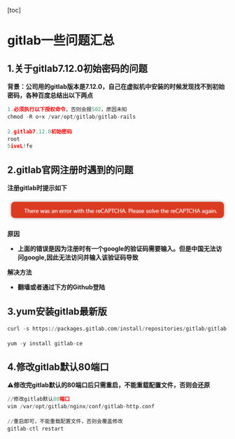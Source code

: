 [toc]



# gitlab一些问题汇总

## 1.关于gitlab7.12.0初始密码的问题

**背景：公司用的gitlab版本是7.12.0，自己在虚拟机中安装的时候发现找不到初始密码，各种百度总结出以下两点**

```python
1.必须执行以下授权命令，否则会报502，原因未知
chmod -R o+x /var/opt/gitlab/gitlab-rails

2.gitlab7.12.0初始密码
root
5iveL!fe
```



## 2.gitlab官网注册时遇到的问题

**注册gitlab时提示如下**

![iShot_2024-08-22_16.59.27](https://raw.githubusercontent.com/pptfz/picgo-images/master/img/iShot_2024-08-22_16.59.27.png)



**原因**

- **上面的错误是因为注册时有一个google的验证码需要输入。但是中国无法访问google,因此无法访问并输入该验证码导致**



**解决方法**

- **翻墙或者通过下方的Github登陆**



## 3.yum安装gitlab最新版

```python
curl -s https://packages.gitlab.com/install/repositories/gitlab/gitlab-ce/script.rpm.sh | sudo bash

yum -y install gitlab-ce
```



## 4.修改gitlab默认80端口

⚠️**修改完gitlab默认的80端口后只需重启，不能重载配置文件，否则会还原**

```python
//修改gitlab默认80端口
vim /var/opt/gitlab/nginx/conf/gitlab-http.conf     

//重启即可，不能重载配置文件，否则会覆盖修改
gitlab-ctl restart	
```

